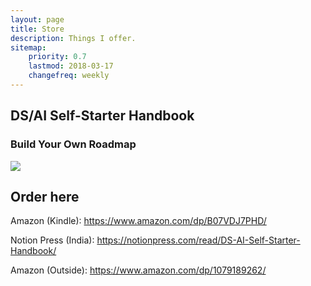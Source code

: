 ```yaml
---
layout: page
title: Store
description: Things I offer.
sitemap:
    priority: 0.7
    lastmod: 2018-03-17
    changefreq: weekly
---
```

## DS/AI Self-Starter Handbook

### Build Your Own Roadmap

![](https://cdn-images-1.medium.com/max/600/1*VJmZvc1hhRMqC8MiTt_V5g.png)

## Order here

Amazon (Kindle): <https://www.amazon.com/dp/B07VDJ7PHD/>

Notion Press (India): <https://notionpress.com/read/DS-AI-Self-Starter-Handbook/>

Amazon (Outside): <https://www.amazon.com/dp/1079189262/>

